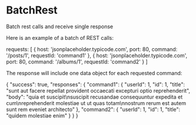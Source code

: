 BatchRest
=========

Batch rest calls and receive single response


Here is an example of a batch of REST calls:

   requests: [
        {
            host: 'jsonplaceholder.typicode.com',
            port: 80,
            command: '/posts/1',
            requestId: 'command1'
        },
        {
            host: 'jsonplaceholder.typicode.com',
            port: 80,
            command: '/albums/1',
            requestId: 'command2'
        }
    ]


The response will include one data object for each requested command:

  {
    "success": true,
    "responses": {
      "command1": {
        "userId": 1,
        "id": 1,
        "title": "sunt aut facere repellat provident occaecati excepturi optio reprehenderit",
        "body": "quia et suscipit\nsuscipit recusandae consequuntur expedita et cum\nreprehenderit molestiae ut ut quas totam\nnostrum rerum est autem sunt rem eveniet architecto"
      },
      "command2": {
        "userId": 1,
        "id": 1,
        "title": "quidem molestiae enim"
      }
    }
  }
